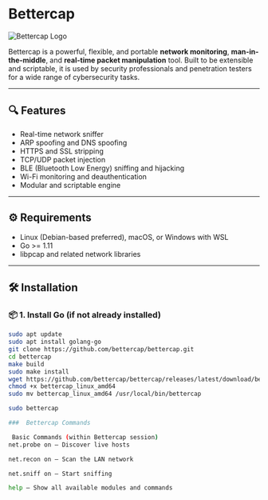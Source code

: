 # Bettercap

![Bettercap Logo](https://2.bp.blogspot.com/-j4Eq5XSJ2gE/XL2W3AsZUjI/AAAAAAAACXU/gbnBbbuP6AYaL3O83yy9O7VwZZ70t_CRQCLcBGAs/s1600/bettercap.png)

Bettercap is a powerful, flexible, and portable **network monitoring**, **man-in-the-middle**, and **real-time packet manipulation** tool. Built to be extensible and scriptable, it is used by security professionals and penetration testers for a wide range of cybersecurity tasks.

---

## 🔍 Features

- Real-time network sniffer
- ARP spoofing and DNS spoofing
- HTTPS and SSL stripping
- TCP/UDP packet injection
- BLE (Bluetooth Low Energy) sniffing and hijacking
- Wi-Fi monitoring and deauthentication
- Modular and scriptable engine

---

## ⚙️ Requirements

- Linux (Debian-based preferred), macOS, or Windows with WSL
- Go >= 1.11
- libpcap and related network libraries

---

## 🛠️ Installation

### 📦 1. Install Go (if not already installed)

```bash
sudo apt update
sudo apt install golang-go
git clone https://github.com/bettercap/bettercap.git
cd bettercap
make build
sudo make install
wget https://github.com/bettercap/bettercap/releases/latest/download/bettercap_linux_amd64
chmod +x bettercap_linux_amd64
sudo mv bettercap_linux_amd64 /usr/local/bin/bettercap

sudo bettercap

###  Bettercap Commands  

 Basic Commands (within Bettercap session)
net.probe on – Discover live hosts

net.recon on – Scan the LAN network

net.sniff on – Start sniffing

help – Show all available modules and commands